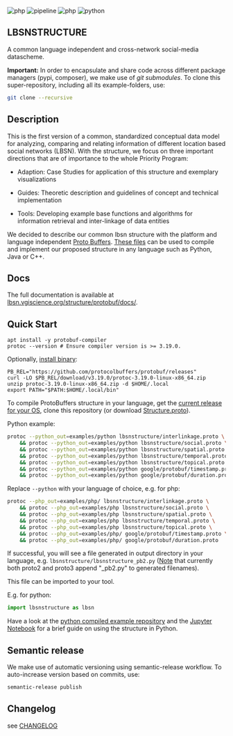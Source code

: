 ![php](https://lbsn.vgiscience.org/structure/protobuf/version.svg) ![pipeline](https://lbsn.vgiscience.org/structure/protobuf/pipeline.svg) ![php](https://lbsn.vgiscience.org/structure/protobuf/php-version.svg) ![python](https://lbsn.vgiscience.org/structure/protobuf/python-version.svg)

## LBSNSTRUCTURE

A common language independent and cross-network social-media datascheme.

**Important:** In order to encapsulate and share code across different package managers 
(pypi, composer), we make use of _git_ _submodules_. To clone this super-repository, 
including all its example-folders, use:

```bash
git clone --recursive
```

## Description

This is the first version of a common, standardized conceptual data model for analyzing, 
comparing and relating information of different location based social networks (LBSN). 
With the structure, we focus on three important directions that are of importance 
to the whole Priority Program:

- Adaption: Case Studies for application of this structure and exemplary visualizations

- Guides: Theoretic description and guidelines of concept and technical implementation

- Tools: Developing example base functions and algorithms for information retrieval 
  and inter-linkage of data entities

We decided to describe our common lbsn structure with the platform and language independent 
[Proto Buffers](https://developers.google.com/protocol-buffers/). [These files](https://gitlab.vgiscience.de/lbsn/concept) 
can be used to compile and implement our proposed structure in any language such 
as Python, Java or C++.

## Docs

The full documentation is available at
[lbsn.vgiscience.org/structure/protobuf/docs/](https://lbsn.vgiscience.org/structure/protobuf/docs/).

## Quick Start

```
apt install -y protobuf-compiler
protoc --version # Ensure compiler version is >= 3.19.0.
```

Optionally, [install binary](https://grpc.io/docs/protoc-installation/):
```
PB_REL="https://github.com/protocolbuffers/protobuf/releases"
curl -LO $PB_REL/download/v3.19.0/protoc-3.19.0-linux-x86_64.zip
unzip protoc-3.19.0-linux-x86_64.zip -d $HOME/.local
export PATH="$PATH:$HOME/.local/bin"
```

To compile ProtoBuffers structure in your language, get the 
[current release for your OS](https://developers.google.com/protocol-buffers/docs/downloads), 
clone this repository (or download [Structure.proto](lbsnstructure/Structure.proto)).

Python example:

```bash
protoc --python_out=examples/python lbsnstructure/interlinkage.proto \
    && protoc --python_out=examples/python lbsnstructure/social.proto \
    && protoc --python_out=examples/python lbsnstructure/spatial.proto \
    && protoc --python_out=examples/python lbsnstructure/temporal.proto \
    && protoc --python_out=examples/python lbsnstructure/topical.proto \
    && protoc --python_out=examples/python google/protobuf/timestamp.proto \
    && protoc --python_out=examples/python google/protobuf/duration.proto
```

Replace `--python` with your language of choice, e.g. for php:  

```bash
protoc --php_out=examples/php/ lbsnstructure/interlinkage.proto \
    && protoc --php_out=examples/php lbsnstructure/social.proto \
    && protoc --php_out=examples/php lbsnstructure/spatial.proto \
    && protoc --php_out=examples/php lbsnstructure/temporal.proto \
    && protoc --php_out=examples/php lbsnstructure/topical.proto \
    && protoc --php_out=examples/php/ google/protobuf/timestamp.proto \
    && protoc --php_out=examples/php/ google/protobuf/duration.proto
```

If successful, you will see a file generated in output directory in your language, e.g. `lbsnstructure/lbsnstructure_pb2.py` ([Note](https://developers.google.com/protocol-buffers/docs/reference/python-generated) that currently both proto2 and proto3 append "_pb2.py" to generated filenames). 

This file can be imported to your tool.

E.g. for python:

```python
import lbsnstructure as lbsn
```

Have a look at the [python compiled example repository](https://gitlab.vgiscience.de/lbsn/lbsnstructure-python) and the [Jupyter Notebook](https://gitlab.vgiscience.de/lbsn/lbsnstructure-python/blob/master/StructureTest.ipynb) for a brief guide on using the structure in Python.

## Semantic release

We make use of automatic versioning using semantic-release workflow.
To auto-increase version based on commits, use:

```bash
semantic-release publish
```

## Changelog

see [CHANGELOG](CHANGELOG)